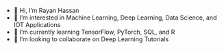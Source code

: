 - 👋 Hi, I’m Rayan Hassan
- 👀 I’m interested in Machine Learning, Deep Learning, Data Science, and IOT Applications
- 🌱 I’m currently learning TensorFlow, PyTorch, SQL, and R
- 💞️ I’m looking to collaborate on Deep Learning Tutorials

<!---
Rayan-Nagi/Rayan-Nagi is a ✨ special ✨ repository because its `README.md` (this file) appears on your GitHub profile.
You can click the Preview link to take a look at your changes.
--->
